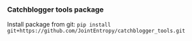 ### Catchblogger tools package


Install package from git: `pip install git+https://github.com/JointEntropy/catchblogger_tools.git
`
